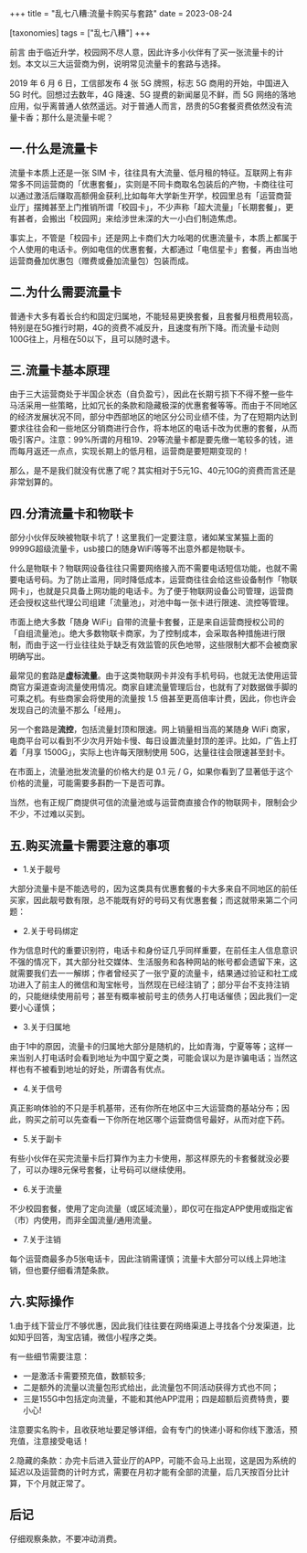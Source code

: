 +++
title = "乱七八糟:流量卡购买与套路"
date = 2023-08-24

[taxonomies]
tags = ["乱七八糟"]
+++



前言 由于临近升学，校园网不尽人意，因此许多小伙伴有了买一张流量卡的计划。本文以三大运营商为例，说明常见流量卡的套路与选择。
<!-- more -->

2019 年 6 月 6 日，工信部发布 4 张 5G 牌照，标志 5G 商用的开始，中国进入 5G 时代。回想过去数年，4G 降速、5G 提费的新闻屡见不鲜，而 5G 网络的落地应用，似乎离普通人依然遥远。对于普通人而言，昂贵的5G套餐资费依然没有流量卡香；那什么是流量卡呢？

## 一.什么是流量卡

流量卡本质上还是一张 SIM 卡，往往具有大流量、低月租的特征。互联网上有非常多不同运营商的「优惠套餐」，实则是不同卡商取名包装后的产物，卡商往往可以通过激活后赚取高额佣金获利,比如每年大学新生开学，校园里总有「运营商营业厅」摆摊甚至上门推销所谓「校园卡」，不少声称「超大流量」「长期套餐」，更有甚者，会搬出「校园网」来给涉世未深的大一小白们制造焦虑。

事实上，不管是「校园卡」还是网上卡商们大力吆喝的优惠流量卡，本质上都属于个人使用的电话卡。例如电信的优惠套餐，大都通过「电信星卡」套餐，再由当地运营商叠加优惠包（赠费或叠加流量包）包装而成。

## 二.为什么需要流量卡

普通卡大多有着长合约和固定归属地，不能轻易更换套餐，且套餐月租费用较高，特别是在5G推行时期，4G的资费不减反升，且速度有所下降。而流量卡动则100G往上，月租在50以下，且可以随时退卡。

## 三.流量卡基本原理

由于三大运营商处于半国企状态（自负盈亏），因此在长期亏损下不得不整一些牛马活采用一些策略，比如冗长的条款和隐藏极深的优惠套餐等等。而由于不同地区的经济发展状况不同，部分中西部地区的地区分公司业绩不佳，为了在短期内达到要求往往会和一些地区分销商进行合作，将本地区的电话卡改为优惠的套餐，从而吸引客户。注意：99%所谓的月租19、29等流量卡都是要先缴一笔较多的钱，进而每月返还一点点，实现长期上的低月租，运营商是要短期变现的！

那么，是不是我们就没有优惠了呢？其实相对于5元1G、40元10G的资费而言还是非常划算的。

## 四.分清流量卡和物联卡

部分小伙伴反映被物联卡坑了！这里我们一定要注意，诸如某宝某猫上面的9999G超级流量卡，usb接口的随身WiFi等等不出意外都是物联卡。

什么是物联卡？物联网设备往往只需要网络接入而不需要电话短信功能，也就不需要电话号码。为了防止滥用，同时降低成本，运营商往往会给这些设备制作「物联网卡」，也就是只具备上网功能的电话卡。为了便于物联网设备公司管理，运营商还会授权这些代理公司组建「流量池」，对池中每一张卡进行限速、流控等管理。

市面上绝大多数「随身 WiFi」自带的流量卡套餐，正是来自运营商授权公司的「自组流量池」。绝大多数物联卡商家，为了控制成本，会采取各种措施进行限制，而由于这一行业往往处于缺乏有效监管的灰色地带，这些限制大都不会被商家明确写出。

最常见的套路是**虚标流量**。由于这类物联网卡并没有手机号码，也就无法使用运营商官方渠道查询流量使用情况。商家自建流量管理后台，也就有了对数据做手脚的可乘之机。有些商家会将使用的流量按 1.5 倍甚至更高倍率计费，因此，你也许会发现自己的流量不那么「经用」。

另一个套路是**流控**，包括流量封顶和限速。网上销量相当高的某随身 WiFi 商家，电商平台可以看到不少次月开始卡慢、每日设置流量封顶的差评。比如，广告上打着「月享 1500G」，实际上也许每天限制使用 50G，达量往往会限速甚至封卡。

在市面上，流量池批发流量的价格大约是 0.1 元 / G，如果你看到了显著低于这个价格的流量，可能需要多斟酌一下是否可靠。

当然，也有正规厂商提供可信的流量池或与运营商直接合作的物联网卡，限制会少不少，不过难以买到。
## 五.购买流量卡需要注意的事项

- 1.关于靓号

大部分流量卡是不能选号的，因为这类具有优惠套餐的卡大多来自不同地区的前任买家，因此靓号数有限，总不能既有好的号码又有优惠套餐；而这就带来第二个问题：

- 2.关于号码绑定

作为信息时代的重要识别符，电话卡和身份证几乎同样重要，在前任主人信息意识不强的情况下，其大部分社交媒体、生活服务和各种网站的帐号都会遗留下来，这就需要我们去一一解绑；作者曾经买了一张宁夏的流量卡，结果通过验证和社工成功进入了前主人的微信和淘宝帐号，当然现在已经注销了；部分平台不支持注销的，只能继续使用前号；甚至有概率被前号主的债务人打电话催债；因此我们一定要小心谨慎；

- 3.关于归属地

由于1中的原因，流量卡的归属地大部分是随机的，比如青海，宁夏等等；这样一来当别人打电话时会看到地址为中国宁夏之类，可能会误以为是诈骗电话；当然这样也有不被看到地址的好处，所谓各有优点。

- 4.关于信号

真正影响体验的不只是手机基带，还有你所在地区中三大运营商的基站分布；因此，购买之前可以先查看一下你所在地区哪个运营商信号最好，从而对症下药。

- 5.关于副卡

有些小伙伴在买完流量卡后打算作为主力卡使用，那这样原先的卡套餐就没必要了，可以办理8元保号套餐，让号码可以继续使用。

- 6.关于流量

不少校园套餐，使用了定向流量（或区域流量），即仅可在指定APP使用或指定省（市）内使用，而非全国流量/通用流量。

- 7.关于注销

每个运营商最多办5张电话卡，因此注销需谨慎；流量卡大部分可以线上异地注销，但也要仔细看清楚条款。

## 六.实际操作

1.由于线下营业厅不够优惠，因此我们往往要在网络渠道上寻找各个分发渠道，比如知乎回答，淘宝店铺，微信小程序之类。

有一些细节需要注意：

- 一是激活卡需要预充值，数额较多;
- 二是额外的流量以流量包形式给出，此流量包不同活动获得方式也不同；
- 三是155G中包括定向流量，不能和其他APP混用；四是超额后资费特贵，要小心!

注意要实名购卡，且收获地址要足够详细，会有专门的快递小哥和你线下激活，预充值，注意接受电话！

2.隐藏的条款：办完卡后进入营业厅的APP，可能不会马上出现，这是因为系统的延迟以及运营商的计时方式，需要在月初才能有全部的流量，后几天按百分比计算，下个月就正常了。

## 后记

仔细观察条款，不要冲动消费。